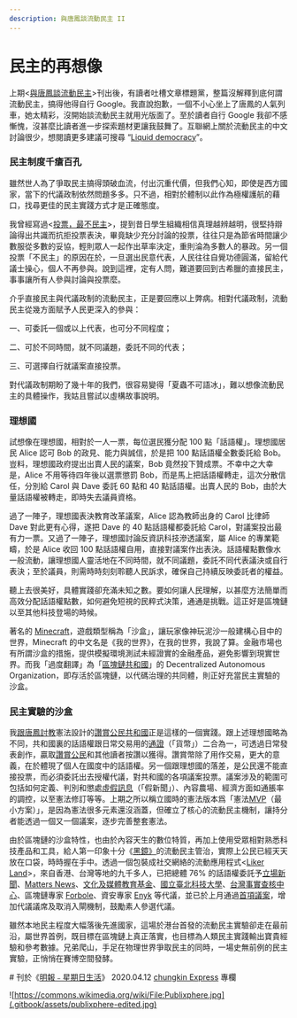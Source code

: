 ```yaml
---
description: 與唐鳳談流動民主 II
---
```


# 民主的再想像

上期&lt;[與唐鳳談流動民主](https://ckxpress.com/liquid-democracy-with-audrey-tang/)&gt;刊出後，有讀者吐槽文章標題黨，整篇沒解釋到底何謂流動民主，搞得他得自行 Google。我直說抱歉，一個不小心坐上了唐鳳的人氣列車，她太精彩，沒開始談流動民主就用光版面了。至於讀者自行 Google 我卻不感慚愧，沒甚麼比讀者進一步探索題材更讓我鼓舞了。互聯網上關於流動民主的中文討論很少，想閱讀更多建議可搜尋 “[Liquid democracy](https://en.wikipedia.org/wiki/Liquid_democracy)”。

### 民主制度千瘡百孔

雖然世人為了爭取民主搞得頭破血流，付出沉重代價，但我們心知，即使是西方國家，當下的代議政制依然問題多多。只不過，相對於體制以此作為極權護航的藉口，找尋更佳的民主實踐方式才是正確態度。

我曾經寫過&lt;[投票，最不民主](https://ckxpress.com/voting-is-the-least-democratic/)&gt;，提到昔日學生組織相信真理越辨越明，很堅持辯論得出共識而抗拒投票表決，畢竟缺少充分討論的投票，往往只是為節省時間讓少數服從多數的妥協，輕則眾人一起作出草率決定，重則淪為多數人的暴政。另一個投票「不民主」的原因在於，一旦選出民意代表，人民往往自覺功德圓滿，留給代議士操心，個人不再參與。說到這裡，定有人問，難道要回到古希臘的直接民主，事事讓所有人參與討論與投票麼。

介乎直接民主與代議政制的流動民主，正是要回應以上弊病。相對代議政制，流動民主從幾方面賦予人民更深入的參與：

一、可委託一個或以上代表，也可分不同程度；

二、可於不同時間，就不同議題，委託不同的代表；

三、可選擇自行就議案直接投票。

對代議政制期盼了幾十年的我們，很容易變得「夏蟲不可語冰」，難以想像流動民主的具體操作，我姑且嘗試以虛構故事說明。

### 理想國

試想像在理想國，相對於一人一票，每位選民獲分配 100 點「話語權」。理想國居民 Alice 認可 Bob 的政見、能力與誠信，於是把 100 點話語權全數委託給 Bob。豈料，理想國政府提出出賣人民的議案，Bob 竟然投下贊成票。不幸中之大幸是，Alice 不用等待四年後以選票懲罰 Bob，而是馬上把話語權轉走，這次分散信任，分別給 Carol 與 Dave 委託 60 點和 40 點話語權。出賣人民的 Bob，由於大量話語權被轉走，即時失去議員資格。

過了一陣子，理想國表決教育改革議案，Alice 認為教師出身的 Carol 比律師 Dave 對此更有心得，遂把 Dave 的 40 點話語權都委託給 Carol，對議案投出最有力一票。又過了一陣子，理想國討論反資訊科技滲透議案，屬 Alice 的專業範疇，於是 Alice 收回 100 點話語權自用，直接對議案作出表決。話語權點數像水一般流動，讓理想國人靈活地在不同時間，就不同議題，委託不同代表議決或自行表決；至於議員，則需時時刻刻聆聽人民訴求，確保自己持續反映委託者的權益。

聽上去很美好，具體實踐卻充滿未知之數。要如何讓人民理解，以甚麼方法簡單而高效分配話語權點數，如何避免短視的民粹式決策，通通是挑戰。這正好是區塊鏈以至其他科技登場的時候。

著名的 [Minecraft](https://ckxpress.com/minecraft-letter/)，遊戲類型稱為「沙盒」，讓玩家像神玩泥沙一般建構心目中的世界，Minecraft 的中文名是《我的世界》，在我的世界，我說了算。金融市場也有所謂沙盒的措施，提供模擬環境測試未經證實的金融產品，避免影響到現實世界。而我「過度翻譯」為「[區塊鏈共和國](https://ckxpress.com/republic-of-blockchain/)」的 Decentralized Autonomous Organization，即存活於區塊鏈，以代碼治理的共同體，則正好充當民主實驗的沙盒。

### 民主實驗的沙盒

我[跟唐鳳討教](https://ckxpress.com/liquid-democracy-with-audrey-tang/)憲法設計的[讚賞公民共和國](https://liker.land/)正是這樣的一個實踐。跟上述理想國略為不同，共和國裏的話語權跟日常交易用的[通證](https://ckxpress.com/from-value-to-price/)（「貨幣」）二合為一，可透過日常發表創作，贏取[讚賞公民](https://ckxpress.com/design-of-civic-liker-mechanism/)和其他讀者按讚以獲得。讚賞幣除了用作交易，更大的意義，在於體現了個人在國度中的話語權。另一個跟理想國的落差，是公民還不能直接投票，而必須委託出去授權代議，對共和國的各項議案投票。議案涉及的範圍可包括如何定義、判別和懲處[虛假訊息](https://ckxpress.com/taiwan-factcheck-center/)（「假新聞」）、內容農場、經濟方面如通脹率的調控，以至憲法修訂等等。上期之所以稱立國時的憲法版本爲「憲法[MVP](https://ckxpress.com/mvp/)（最小方案）」，是因為憲法很多元素還沒涵蓋，但確立了核心的流動民主機制，讓持分者能透過一個又一個議案，逐步完善整套憲法。

由於區塊鏈的沙盒特性，也由於內容天生的數位特質，再加上使用受眾相對熟悉科技產品和工具，給人第一印象十分《[黑鏡》](https://en.wikipedia.org/wiki/Black_Mirror)的流動民主管治，實際上公民已經天天放在口袋，時時握在手中。透過一個包裝成社交網絡的流動應用程式&lt;[Liker Land](https://like.co/in/getapp)&gt;，來自香港、台灣等地的九千多人，已把總體 76% 的話語權委託予[立場新聞](https://www.thestandnews.com/)、[Matters News](https://matters.news/)、[文化及媒體教育基金](https://www.cmef.org.hk/)、[國立臺北科技大學](https://www.ntut.edu.tw/)、[台灣事實查核中心](https://tfc-taiwan.org.tw/)、區塊鏈專家 [Forbole](https://www.forbole.com/)、資安專家 [Enyk](https://enyk.io/) 等代議，並已於上月通過[首項議案](https://likecoin.bigdipper.live/proposals/1)，增加代議議席及取消入閘機制，鼓勵素人參選代議。

雖然本地民主程度大幅落後先進國家，這場於港台首發的流動民主實驗卻走在最前沿，屬世界首例，既目標在區塊鏈上真正落實，也目標為人類民主實踐輸出寶貴經驗和參考數據。兄弟爬山，手足在物理世界爭取民主的同時，一場史無前例的民主實驗，正悄悄在賽博空間發酵。

\# 刊於《[明報﹣星期日生活](https://news.mingpao.com/pns/%e5%89%af%e5%88%8a/article/20200412/s00005/1586628540339/chungkin-express-%e6%b5%81%e5%8b%95%e6%b0%91%e4%b8%bb%e7%9a%84%e6%83%b3%e5%83%8f%e8%88%87%e5%af%a6%e8%b8%90)》 2020.04.12 [chungkin Express](https://ckxpress.com/) 專欄

![https://commons.wikimedia.org/wiki/File:Publixphere.jpg](.gitbook/assets/publixphere-edited.jpg)

